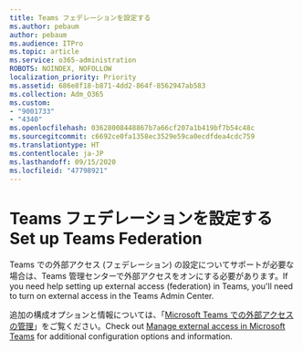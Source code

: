 ```yaml
---
title: Teams フェデレーションを設定する
ms.author: pebaum
author: pebaum
ms.audience: ITPro
ms.topic: article
ms.service: o365-administration
ROBOTS: NOINDEX, NOFOLLOW
localization_priority: Priority
ms.assetid: 686e8f18-b871-4dd2-864f-8562947ab583
ms.collection: Adm_O365
ms.custom:
- "9001733"
- "4340"
ms.openlocfilehash: 03628008448867b7a66cf207a1b419bf7b54c48c
ms.sourcegitcommit: c6692ce0fa1358ec3529e59ca0ecdfdea4cdc759
ms.translationtype: HT
ms.contentlocale: ja-JP
ms.lasthandoff: 09/15/2020
ms.locfileid: "47798921"
---
```

# <a name="set-up-teams-federation"></a><span data-ttu-id="78efe-102">Teams フェデレーションを設定する</span><span class="sxs-lookup"><span data-stu-id="78efe-102">Set up Teams Federation</span></span>

<span data-ttu-id="78efe-103">Teams での外部アクセス (フェデレーション) の設定についてサポートが必要な場合は、Teams 管理センターで外部アクセスをオンにする必要があります。</span><span class="sxs-lookup"><span data-stu-id="78efe-103">If you need help setting up external access (federation) in Teams, you'll need to turn on external access in the Teams Admin Center.</span></span>

<span data-ttu-id="78efe-104">追加の構成オプションと情報については、「[Microsoft Teams での外部アクセスの管理](https://docs.microsoft.com/microsoftteams/manage-external-access)」をご覧ください。</span><span class="sxs-lookup"><span data-stu-id="78efe-104">Check out [Manage external access in Microsoft Teams](https://docs.microsoft.com/microsoftteams/manage-external-access) for additional configuration options and information.</span></span>
